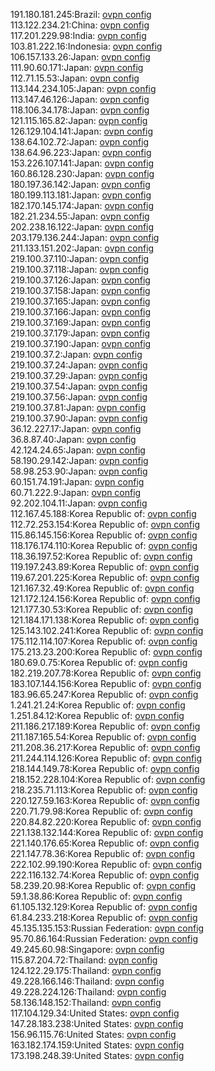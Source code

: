 191.180.181.245:Brazil: [ovpn config](vpn/191_180_181_245.ovpn)  
113.122.234.21:China: [ovpn config](vpn/113_122_234_21.ovpn)  
117.201.229.98:India: [ovpn config](vpn/117_201_229_98.ovpn)  
103.81.222.16:Indonesia: [ovpn config](vpn/103_81_222_16.ovpn)  
106.157.133.26:Japan: [ovpn config](vpn/106_157_133_26.ovpn)  
111.90.60.171:Japan: [ovpn config](vpn/111_90_60_171.ovpn)  
112.71.15.53:Japan: [ovpn config](vpn/112_71_15_53.ovpn)  
113.144.234.105:Japan: [ovpn config](vpn/113_144_234_105.ovpn)  
113.147.46.126:Japan: [ovpn config](vpn/113_147_46_126.ovpn)  
118.106.34.178:Japan: [ovpn config](vpn/118_106_34_178.ovpn)  
121.115.165.82:Japan: [ovpn config](vpn/121_115_165_82.ovpn)  
126.129.104.141:Japan: [ovpn config](vpn/126_129_104_141.ovpn)  
138.64.102.72:Japan: [ovpn config](vpn/138_64_102_72.ovpn)  
138.64.96.223:Japan: [ovpn config](vpn/138_64_96_223.ovpn)  
153.226.107.141:Japan: [ovpn config](vpn/153_226_107_141.ovpn)  
160.86.128.230:Japan: [ovpn config](vpn/160_86_128_230.ovpn)  
180.197.36.142:Japan: [ovpn config](vpn/180_197_36_142.ovpn)  
180.199.113.181:Japan: [ovpn config](vpn/180_199_113_181.ovpn)  
182.170.145.174:Japan: [ovpn config](vpn/182_170_145_174.ovpn)  
182.21.234.55:Japan: [ovpn config](vpn/182_21_234_55.ovpn)  
202.238.16.122:Japan: [ovpn config](vpn/202_238_16_122.ovpn)  
203.179.136.244:Japan: [ovpn config](vpn/203_179_136_244.ovpn)  
211.133.151.202:Japan: [ovpn config](vpn/211_133_151_202.ovpn)  
219.100.37.110:Japan: [ovpn config](vpn/219_100_37_110.ovpn)  
219.100.37.118:Japan: [ovpn config](vpn/219_100_37_118.ovpn)  
219.100.37.126:Japan: [ovpn config](vpn/219_100_37_126.ovpn)  
219.100.37.158:Japan: [ovpn config](vpn/219_100_37_158.ovpn)  
219.100.37.165:Japan: [ovpn config](vpn/219_100_37_165.ovpn)  
219.100.37.166:Japan: [ovpn config](vpn/219_100_37_166.ovpn)  
219.100.37.169:Japan: [ovpn config](vpn/219_100_37_169.ovpn)  
219.100.37.179:Japan: [ovpn config](vpn/219_100_37_179.ovpn)  
219.100.37.190:Japan: [ovpn config](vpn/219_100_37_190.ovpn)  
219.100.37.2:Japan: [ovpn config](vpn/219_100_37_2.ovpn)  
219.100.37.24:Japan: [ovpn config](vpn/219_100_37_24.ovpn)  
219.100.37.29:Japan: [ovpn config](vpn/219_100_37_29.ovpn)  
219.100.37.54:Japan: [ovpn config](vpn/219_100_37_54.ovpn)  
219.100.37.56:Japan: [ovpn config](vpn/219_100_37_56.ovpn)  
219.100.37.81:Japan: [ovpn config](vpn/219_100_37_81.ovpn)  
219.100.37.90:Japan: [ovpn config](vpn/219_100_37_90.ovpn)  
36.12.227.17:Japan: [ovpn config](vpn/36_12_227_17.ovpn)  
36.8.87.40:Japan: [ovpn config](vpn/36_8_87_40.ovpn)  
42.124.24.65:Japan: [ovpn config](vpn/42_124_24_65.ovpn)  
58.190.29.142:Japan: [ovpn config](vpn/58_190_29_142.ovpn)  
58.98.253.90:Japan: [ovpn config](vpn/58_98_253_90.ovpn)  
60.151.74.191:Japan: [ovpn config](vpn/60_151_74_191.ovpn)  
60.71.222.9:Japan: [ovpn config](vpn/60_71_222_9.ovpn)  
92.202.104.11:Japan: [ovpn config](vpn/92_202_104_11.ovpn)  
112.167.45.188:Korea Republic of: [ovpn config](vpn/112_167_45_188.ovpn)  
112.72.253.154:Korea Republic of: [ovpn config](vpn/112_72_253_154.ovpn)  
115.86.145.156:Korea Republic of: [ovpn config](vpn/115_86_145_156.ovpn)  
118.176.174.110:Korea Republic of: [ovpn config](vpn/118_176_174_110.ovpn)  
118.36.197.52:Korea Republic of: [ovpn config](vpn/118_36_197_52.ovpn)  
119.197.243.89:Korea Republic of: [ovpn config](vpn/119_197_243_89.ovpn)  
119.67.201.225:Korea Republic of: [ovpn config](vpn/119_67_201_225.ovpn)  
121.167.32.49:Korea Republic of: [ovpn config](vpn/121_167_32_49.ovpn)  
121.172.124.156:Korea Republic of: [ovpn config](vpn/121_172_124_156.ovpn)  
121.177.30.53:Korea Republic of: [ovpn config](vpn/121_177_30_53.ovpn)  
121.184.171.138:Korea Republic of: [ovpn config](vpn/121_184_171_138.ovpn)  
125.143.102.241:Korea Republic of: [ovpn config](vpn/125_143_102_241.ovpn)  
175.112.114.107:Korea Republic of: [ovpn config](vpn/175_112_114_107.ovpn)  
175.213.23.200:Korea Republic of: [ovpn config](vpn/175_213_23_200.ovpn)  
180.69.0.75:Korea Republic of: [ovpn config](vpn/180_69_0_75.ovpn)  
182.219.207.78:Korea Republic of: [ovpn config](vpn/182_219_207_78.ovpn)  
183.107.144.156:Korea Republic of: [ovpn config](vpn/183_107_144_156.ovpn)  
183.96.65.247:Korea Republic of: [ovpn config](vpn/183_96_65_247.ovpn)  
1.241.21.24:Korea Republic of: [ovpn config](vpn/1_241_21_24.ovpn)  
1.251.84.12:Korea Republic of: [ovpn config](vpn/1_251_84_12.ovpn)  
211.186.217.189:Korea Republic of: [ovpn config](vpn/211_186_217_189.ovpn)  
211.187.165.54:Korea Republic of: [ovpn config](vpn/211_187_165_54.ovpn)  
211.208.36.217:Korea Republic of: [ovpn config](vpn/211_208_36_217.ovpn)  
211.244.114.126:Korea Republic of: [ovpn config](vpn/211_244_114_126.ovpn)  
218.144.149.78:Korea Republic of: [ovpn config](vpn/218_144_149_78.ovpn)  
218.152.228.104:Korea Republic of: [ovpn config](vpn/218_152_228_104.ovpn)  
218.235.71.113:Korea Republic of: [ovpn config](vpn/218_235_71_113.ovpn)  
220.127.59.163:Korea Republic of: [ovpn config](vpn/220_127_59_163.ovpn)  
220.71.79.98:Korea Republic of: [ovpn config](vpn/220_71_79_98.ovpn)  
220.84.82.220:Korea Republic of: [ovpn config](vpn/220_84_82_220.ovpn)  
221.138.132.144:Korea Republic of: [ovpn config](vpn/221_138_132_144.ovpn)  
221.140.176.65:Korea Republic of: [ovpn config](vpn/221_140_176_65.ovpn)  
221.147.78.36:Korea Republic of: [ovpn config](vpn/221_147_78_36.ovpn)  
222.102.99.190:Korea Republic of: [ovpn config](vpn/222_102_99_190.ovpn)  
222.116.132.74:Korea Republic of: [ovpn config](vpn/222_116_132_74.ovpn)  
58.239.20.98:Korea Republic of: [ovpn config](vpn/58_239_20_98.ovpn)  
59.1.38.86:Korea Republic of: [ovpn config](vpn/59_1_38_86.ovpn)  
61.105.132.129:Korea Republic of: [ovpn config](vpn/61_105_132_129.ovpn)  
61.84.233.218:Korea Republic of: [ovpn config](vpn/61_84_233_218.ovpn)  
45.135.135.153:Russian Federation: [ovpn config](vpn/45_135_135_153.ovpn)  
95.70.86.164:Russian Federation: [ovpn config](vpn/95_70_86_164.ovpn)  
49.245.60.98:Singapore: [ovpn config](vpn/49_245_60_98.ovpn)  
115.87.204.72:Thailand: [ovpn config](vpn/115_87_204_72.ovpn)  
124.122.29.175:Thailand: [ovpn config](vpn/124_122_29_175.ovpn)  
49.228.166.146:Thailand: [ovpn config](vpn/49_228_166_146.ovpn)  
49.228.224.126:Thailand: [ovpn config](vpn/49_228_224_126.ovpn)  
58.136.148.152:Thailand: [ovpn config](vpn/58_136_148_152.ovpn)  
117.104.129.34:United States: [ovpn config](vpn/117_104_129_34.ovpn)  
147.28.183.238:United States: [ovpn config](vpn/147_28_183_238.ovpn)  
156.96.115.76:United States: [ovpn config](vpn/156_96_115_76.ovpn)  
163.182.174.159:United States: [ovpn config](vpn/163_182_174_159.ovpn)  
173.198.248.39:United States: [ovpn config](vpn/173_198_248_39.ovpn)  
